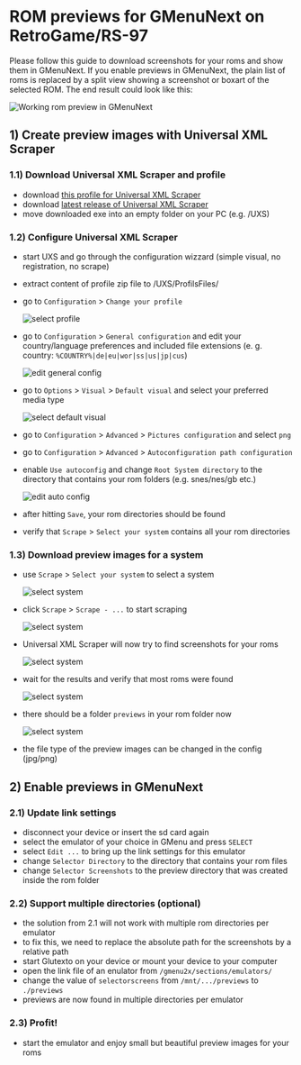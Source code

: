 # ROM previews for GMenuNext on RetroGame/RS-97

Please follow this guide to download screenshots for your roms and show them in GMenuNext. If you enable previews in GMenuNext, the plain list of roms is replaced by a split view showing a screenshot or boxart of the selected ROM. The end result could look like this:

  ![Working rom preview in GMenuNext](/screenshots/gmenunext-rom-selector.png)

## 1) Create preview images with Universal XML Scraper

### 1.1) Download Universal XML Scraper and profile

* download [this profile for Universal XML Scraper](uxs-profile-rs-97.zip?raw=true)
* download [latest release of Universal XML Scraper](https://github.com/Universal-Rom-Tools/Universal-XML-Scraper/releases)
* move downloaded exe into an empty folder on your PC (e.g. /UXS)

### 1.2) Configure Universal XML Scraper

* start UXS and go through the configuration wizzard (simple visual, no registration, no scrape)

* extract content of profile zip file to /UXS/ProfilsFiles/

* go to `Configuration` > `Change your profile`
  
  ![select profile](screenshots/uxs-profiles.png)

* go to `Configuration` > `General configuration` and edit your country/language preferences and included file extensions (e. g. country: `%COUNTRY%|de|eu|wor|ss|us|jp|cus`)

  ![edit general config](screenshots/uxs-general-config.png)

* go to `Options` > `Visual` > `Default visual` and select your preferred media type

  ![select default visual](screenshots/uxs-default-visual.png)
  
* go to `Configuration` > `Advanced` > `Pictures configuration` and select `png`

* go to `Configuration` > `Advanced` > `Autoconfiguration path configuration`

* enable `Use autoconfig` and change `Root System directory` to the directory that contains your rom folders (e.g. snes/nes/gb etc.)

  ![edit auto config](screenshots/uxs-auto-config.png)

* after hitting `Save`, your rom directories should be found

* verify that `Scrape` > `Select your system` contains all your rom directories

### 1.3) Download preview images for a system

* use `Scrape` > `Select your system` to select a system

  ![select system](screenshots/uxs-systems.png)

* click `Scrape` > `Scrape - ...` to start scraping

  ![select system](screenshots/uxs-scrape-start.png)

* Universal XML Scraper will now try to find screenshots for your roms
    
  ![select system](screenshots/uxs-scrape-running.png)

* wait for the results and verify that most roms were found

  ![select system](screenshots/uxs-scrape-done.png)
  
* there should be a folder `previews` in your rom folder now

  ![select system](screenshots/uxs-directories.png)

* the file type of the preview images can be changed in the config (jpg/png)

## 2) Enable previews in GMenuNext

### 2.1) Update link settings

* disconnect your device or insert the sd card again
* select the emulator of your choice in GMenu and press `SELECT`
* select `Edit ...` to bring up the link settings for this emulator
* change `Selector Directory` to the directory that contains your rom files
* change `Selector Screenshots` to the preview directory that was created inside the rom folder

### 2.2) Support multiple directories (optional)

* the solution from 2.1 will not work with multiple rom directories per emulator
* to fix this, we need to replace the absolute path for the screenshots by a relative path
* start Glutexto on your device or mount your device to your computer
* open the link file of an enulator from `/gmenu2x/sections/emulators/`
* change the value of `selectorscreens` from `/mnt/.../previews` to `./previews`
* previews are now found in multiple directories per emulator

### 2.3) Profit!

* start the emulator and enjoy small but beautiful preview images for your roms
